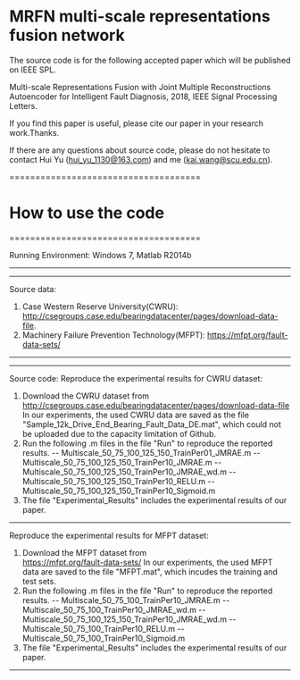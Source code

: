 # MRFN multi-scale representations fusion network
The source code is for the following accepted paper which will be published on IEEE SPL. 

Multi-scale Representations Fusion with Joint Multiple Reconstructions Autoencoder for Intelligent Fault Diagnosis, 2018, IEEE Signal Processing Letters.

If you find this paper is useful, please cite our paper in your research work.Thanks.

If there are any questions about source code, please do not hesitate to contact Hui Yu (hui_yu_1130@163.com) and me (kai.wang@scu.edu.cn).


=====================================
# How to use the code                                    
=====================================

Running Environment: Windows 7, Matlab R2014b

-----------------------------------------------------
-----------------------------------------------------
Source data: 
1. Case Western Reserve University(CWRU):
   http://csegroups.case.edu/bearingdatacenter/pages/download-data-file.
2. Machinery Failure Prevention Technology(MFPT):
   https://mfpt.org/fault-data-sets/

-----------------------------------------------------
-----------------------------------------------------
Source code:
Reproduce the experimental results for CWRU dataset:
1. Download the CWRU dataset from    
   http://csegroups.case.edu/bearingdatacenter/pages/download-data-file
   In our experiments, the used CWRU data are saved as the file "Sample_12k_Drive_End_Bearing_Fault_Data_DE.mat", which could not be uploaded due to the capacity limitation of Github. 
2. Run the following .m files in the file "Run" to reproduce the reported results.
   -- Multiscale_50_75_100_125_150_TrainPer01_JMRAE.m 
   -- Multiscale_50_75_100_125_150_TrainPer10_JMRAE.m
   -- Multiscale_50_75_100_125_150_TrainPer10_JMRAE_wd.m
   -- Multiscale_50_75_100_125_150_TrainPer10_RELU.m
   -- Multiscale_50_75_100_125_150_TrainPer10_Sigmoid.m
3. The file "Experimental_Results" includes the experimental results of our paper.
-----------------------------------------------------

Reproduce the experimental results for MFPT dataset:
1. Download the MFPT dataset from    
   https://mfpt.org/fault-data-sets/
   In our experiments, the used MFPT data are saved to the file "MFPT.mat", which incudes the training and test sets. 
2. Run the following .m files in the file "Run" to reproduce the reported results.
   -- Multiscale_50_75_100_TrainPer10_JMRAE.m 
   -- Multiscale_50_75_100_TrainPer10_JMRAE_wd.m
   -- Multiscale_50_75_100_125_150_TrainPer10_JMRAE_wd.m
   -- Multiscale_50_75_100_TrainPer10_RELU.m
   -- Multiscale_50_75_100_TrainPer10_Sigmoid.m
3. The file "Experimental_Results" includes the experimental results of our paper.
-----------------------------------------------------
